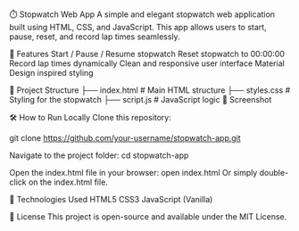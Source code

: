 ⏱️ Stopwatch Web App
A simple and elegant stopwatch web application built using HTML, CSS, and JavaScript. This app allows users to start, pause, reset, and record lap times seamlessly.

🚀 Features
Start / Pause / Resume stopwatch
Reset stopwatch to 00:00:00
Record lap times dynamically
Clean and responsive user interface
Material Design inspired styling

📂 Project Structure
├── index.html      # Main HTML structure
├── styles.css      # Styling for the stopwatch
├── script.js       # JavaScript logic
📸 Screenshot

🛠️ How to Run Locally
Clone this repository:

git clone https://github.com/your-username/stopwatch-app.git

Navigate to the project folder:
cd stopwatch-app

Open the index.html file in your browser:
open index.html
Or simply double-click on the index.html file.

🔧 Technologies Used
HTML5
CSS3
JavaScript (Vanilla)

📜 License
This project is open-source and available under the MIT License.
